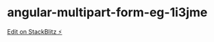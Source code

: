 # angular-multipart-form-eg-1i3jme

[Edit on StackBlitz ⚡️](https://stackblitz.com/edit/angular-multipart-form-eg-1i3jme)